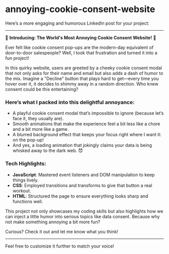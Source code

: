 # annoying-cookie-consent-website
Here’s a more engaging and humorous LinkedIn post for your project:

---

🌟 **Introducing: The World's Most Annoying Cookie Consent Website!** 🍪

Ever felt like cookie consent pop-ups are the modern-day equivalent of door-to-door salespeople? Well, I took that frustration and turned it into a fun project! 

In this quirky website, users are greeted by a cheeky cookie consent modal that not only asks for their name and email but also adds a dash of humor to the mix. Imagine a "Decline" button that plays hard to get—every time you hover over it, it decides to shimmy away in a random direction. Who knew consent could be this entertaining?

### Here’s what I packed into this delightful annoyance:
- A playful cookie consent modal that’s impossible to ignore (because let’s face it, they usually are).
- Smooth animations that make the experience feel a bit less like a chore and a bit more like a game.
- A blurred background effect that keeps your focus right where I want it: on the pop-up!
- And yes, a loading animation that jokingly claims your data is being whisked away to the dark web. 😈

### Tech Highlights:
- **JavaScript**: Mastered event listeners and DOM manipulation to keep things lively.
- **CSS**: Employed transitions and transforms to give that button a real workout.
- **HTML**: Structured the page to ensure everything looks sharp and functions well.

This project not only showcases my coding skills but also highlights how we can inject a little humor into serious topics like data consent. Because why not make something annoying a bit more fun? 

Curious? Check it out and let me know what you think!

---

Feel free to customize it further to match your voice!
